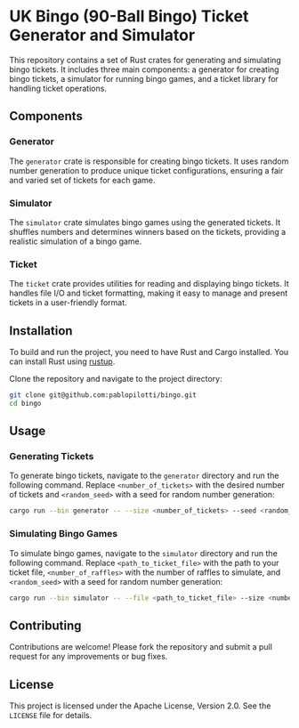 # UK Bingo (90-Ball Bingo) Ticket Generator and Simulator

This repository contains a set of Rust crates for generating and simulating bingo tickets. It includes three main components: a generator for creating bingo tickets, a simulator for running bingo games, and a ticket library for handling ticket operations.

## Components

### Generator
The `generator` crate is responsible for creating bingo tickets. It uses random number generation to produce unique ticket configurations, ensuring a fair and varied set of tickets for each game.

### Simulator
The `simulator` crate simulates bingo games using the generated tickets. It shuffles numbers and determines winners based on the tickets, providing a realistic simulation of a bingo game.

### Ticket
The `ticket` crate provides utilities for reading and displaying bingo tickets. It handles file I/O and ticket formatting, making it easy to manage and present tickets in a user-friendly format.

## Installation

To build and run the project, you need to have Rust and Cargo installed. You can install Rust using [rustup](https://rustup.rs/).

Clone the repository and navigate to the project directory:

```bash
git clone git@github.com:pablopilotti/bingo.git
cd bingo
```

## Usage

### Generating Tickets

To generate bingo tickets, navigate to the `generator` directory and run the following command. Replace `<number_of_tickets>` with the desired number of tickets and `<random_seed>` with a seed for random number generation:

```bash
cargo run --bin generator -- --size <number_of_tickets> --seed <random_seed>
```

### Simulating Bingo Games

To simulate bingo games, navigate to the `simulator` directory and run the following command. Replace `<path_to_ticket_file>` with the path to your ticket file, `<number_of_raffles>` with the number of raffles to simulate, and `<random_seed>` with a seed for random number generation:

```bash
cargo run --bin simulator -- --file <path_to_ticket_file> --size <number_of_raffles> --seed <random_seed>
```

## Contributing

Contributions are welcome! Please fork the repository and submit a pull request for any improvements or bug fixes.

## License

This project is licensed under the Apache License, Version 2.0. See the `LICENSE` file for details.
